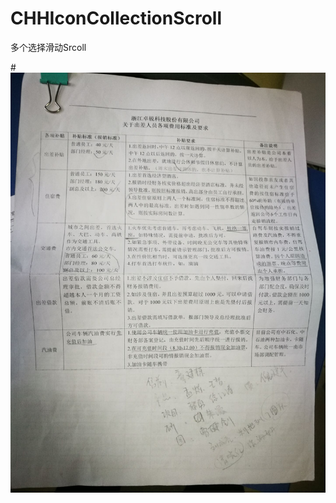 # CHHIconCollectionScroll
多个选择滑动Srcoll

#![image](https://github.com/chenhh6701/CHHIconCollectionScroll/blob/master/raw/test.jpg)
